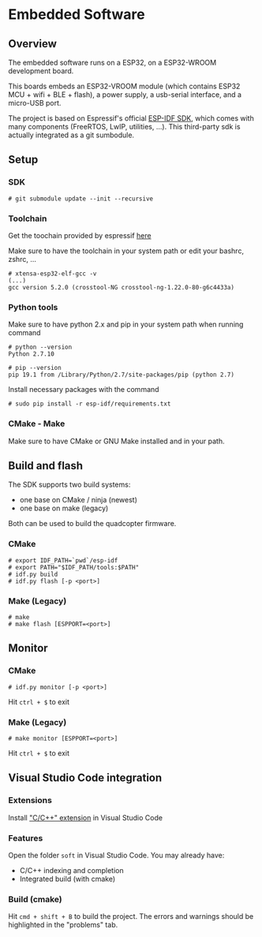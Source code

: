 # Embedded Software

## Overview

The embedded software runs on a ESP32, on a ESP32-WROOM development board.

This boards embeds an ESP32-VROOM module (which contains ESP32 MCU + wifi + BLE + flash), a power supply, a usb-serial interface, and a micro-USB port.

The project is based on Espressif's official [ESP-IDF SDK](https://github.com/espressif/esp-idf), which comes with many components (FreeRTOS, LwIP, utilities, ...). This third-party sdk is actually integrated as a git sumbodule.

## Setup

### SDK

```
# git submodule update --init --recursive
```

### Toolchain

Get the toochain provided by espressif [here](https://docs.espressif.com/projects/esp-idf/en/latest/get-started/index.html#step-1-set-up-the-toolchain)

Make sure to have the toolchain in your system path or edit your bashrc, zshrc, ...
```
# xtensa-esp32-elf-gcc -v
(...)
gcc version 5.2.0 (crosstool-NG crosstool-ng-1.22.0-80-g6c4433a)
```

### Python tools

Make sure to have python 2.x and pip in your system path when running command
```
# python --version
Python 2.7.10
```

```
# pip --version
pip 19.1 from /Library/Python/2.7/site-packages/pip (python 2.7)
```

Install necessary packages with the command
```
# sudo pip install -r esp-idf/requirements.txt
```

### CMake - Make

Make sure to have CMake or GNU Make installed and in your path.

## Build and flash

The SDK supports two build systems:
* one base on CMake / ninja (newest)
* one base on make (legacy)

Both can be used to build the quadcopter firmware.

### CMake

```
# export IDF_PATH=`pwd`/esp-idf
# export PATH="$IDF_PATH/tools:$PATH"
# idf.py build
# idf.py flash [-p <port>]
```

### Make (Legacy)

```
# make
# make flash [ESPPORT=<port>]
```

## Monitor

### CMake

```
# idf.py monitor [-p <port>]
```

Hit `ctrl + $` to exit

### Make (Legacy)

```
# make monitor [ESPPORT=<port>]
```

Hit `ctrl + $` to exit

## Visual Studio Code integration

### Extensions

Install ["C/C++" extension](https://marketplace.visualstudio.com/items?itemName=ms-vscode.cpptools-) in Visual Studio Code

### Features

Open the folder `soft` in Visual Studio Code. You may already have:
* C/C++ indexing and completion
* Integrated build (with cmake)

### Build (cmake)

Hit `cmd + shift + B` to build the project. The errors and warnings should be highlighted in the "problems" tab.
